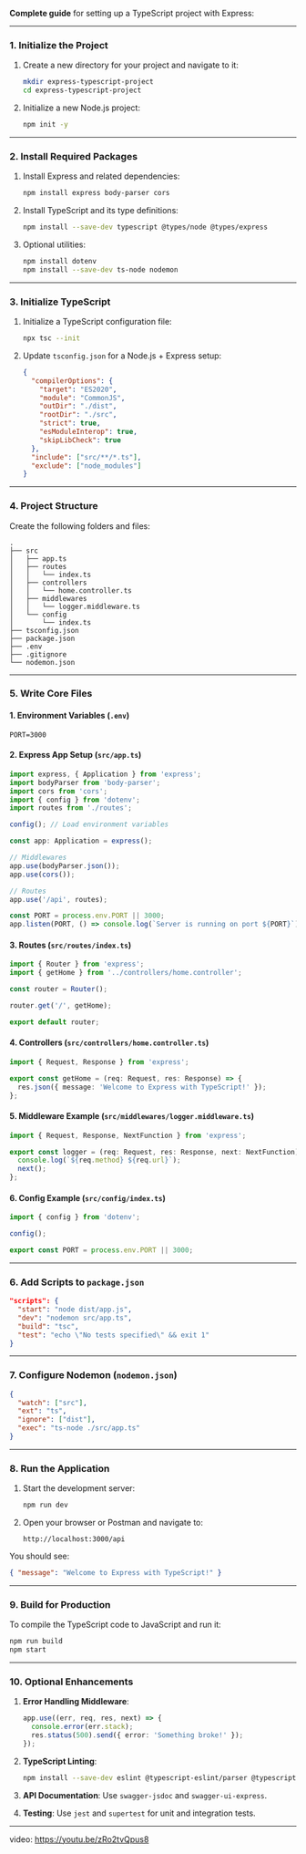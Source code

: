  **Complete guide** for setting up a TypeScript project with Express:

---

### 1. **Initialize the Project**
1. Create a new directory for your project and navigate to it:
   ```bash
   mkdir express-typescript-project
   cd express-typescript-project
   ```

2. Initialize a new Node.js project:
   ```bash
   npm init -y
   ```

---

### 2. **Install Required Packages**
1. Install Express and related dependencies:
   ```bash
   npm install express body-parser cors
   ```

2. Install TypeScript and its type definitions:
   ```bash
   npm install --save-dev typescript @types/node @types/express
   ```

3. Optional utilities:
   ```bash
   npm install dotenv
   npm install --save-dev ts-node nodemon
   ```

---

### 3. **Initialize TypeScript**
1. Initialize a TypeScript configuration file:
   ```bash
   npx tsc --init
   ```

2. Update `tsconfig.json` for a Node.js + Express setup:
   ```json
   {
     "compilerOptions": {
       "target": "ES2020",
       "module": "CommonJS",
       "outDir": "./dist",
       "rootDir": "./src",
       "strict": true,
       "esModuleInterop": true,
       "skipLibCheck": true
     },
     "include": ["src/**/*.ts"],
     "exclude": ["node_modules"]
   }
   ```

---

### 4. **Project Structure**
Create the following folders and files:

```
.
├── src
│   ├── app.ts
│   ├── routes
│   │   └── index.ts
│   ├── controllers
│   │   └── home.controller.ts
│   ├── middlewares
│   │   └── logger.middleware.ts
│   └── config
│       └── index.ts
├── tsconfig.json
├── package.json
├── .env
├── .gitignore
└── nodemon.json
```

---

### 5. **Write Core Files**

#### 1. **Environment Variables (`.env`)**
```env
PORT=3000
```

#### 2. **Express App Setup (`src/app.ts`)**
```ts
import express, { Application } from 'express';
import bodyParser from 'body-parser';
import cors from 'cors';
import { config } from 'dotenv';
import routes from './routes';

config(); // Load environment variables

const app: Application = express();

// Middlewares
app.use(bodyParser.json());
app.use(cors());

// Routes
app.use('/api', routes);

const PORT = process.env.PORT || 3000;
app.listen(PORT, () => console.log(`Server is running on port ${PORT}`));
```

#### 3. **Routes (`src/routes/index.ts`)**
```ts
import { Router } from 'express';
import { getHome } from '../controllers/home.controller';

const router = Router();

router.get('/', getHome);

export default router;
```

#### 4. **Controllers (`src/controllers/home.controller.ts`)**
```ts
import { Request, Response } from 'express';

export const getHome = (req: Request, res: Response) => {
  res.json({ message: 'Welcome to Express with TypeScript!' });
};
```

#### 5. **Middleware Example (`src/middlewares/logger.middleware.ts`)**
```ts
import { Request, Response, NextFunction } from 'express';

export const logger = (req: Request, res: Response, next: NextFunction) => {
  console.log(`${req.method} ${req.url}`);
  next();
};
```

#### 6. **Config Example (`src/config/index.ts`)**
```ts
import { config } from 'dotenv';

config();

export const PORT = process.env.PORT || 3000;
```

---

### 6. **Add Scripts to `package.json`**
```json
"scripts": {
  "start": "node dist/app.js",
  "dev": "nodemon src/app.ts",
  "build": "tsc",
  "test": "echo \"No tests specified\" && exit 1"
}
```

---

### 7. **Configure Nodemon (`nodemon.json`)**
```json
{
  "watch": ["src"],
  "ext": "ts",
  "ignore": ["dist"],
  "exec": "ts-node ./src/app.ts"
}
```

---

### 8. **Run the Application**
1. Start the development server:
   ```bash
   npm run dev
   ```

2. Open your browser or Postman and navigate to:
   ```
   http://localhost:3000/api
   ```

You should see:
```json
{ "message": "Welcome to Express with TypeScript!" }
```

---

### 9. **Build for Production**
To compile the TypeScript code to JavaScript and run it:
```bash
npm run build
npm start
```

---

### 10. **Optional Enhancements**
1. **Error Handling Middleware**:
   ```ts
   app.use((err, req, res, next) => {
     console.error(err.stack);
     res.status(500).send({ error: 'Something broke!' });
   });
   ```

2. **TypeScript Linting**:
   ```bash
   npm install --save-dev eslint @typescript-eslint/parser @typescript-eslint/eslint-plugin
   ```

3. **API Documentation**:
   Use `swagger-jsdoc` and `swagger-ui-express`.

4. **Testing**:
   Use `jest` and `supertest` for unit and integration tests.

---
video: https://youtu.be/zRo2tvQpus8 
